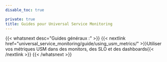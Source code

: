 ```yaml
---
disable_toc: true

private: true
title: Guides pour Universal Service Monitoring
---
```


{{< whatsnext desc="Guides généraux :" >}}
    {{< nextlink href="universal_service_monitoring/guide/using_usm_metrics/" >}}Utiliser vos métriques USM dans des monitors, des SLO et des dashboards{{< /nextlink >}}
{{< /whatsnext >}}
